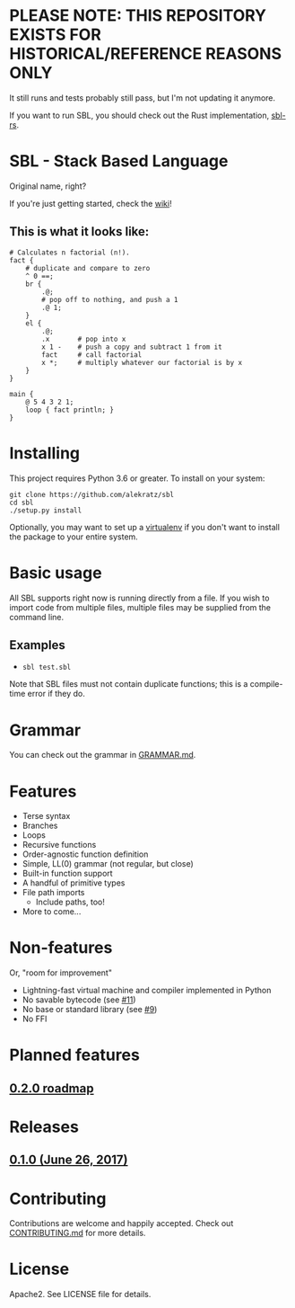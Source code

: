# PLEASE NOTE: THIS REPOSITORY EXISTS FOR HISTORICAL/REFERENCE REASONS ONLY
It still runs and tests probably still pass, but I'm not updating it anymore.

If you want to run SBL, you should check out the Rust implementation, [sbl-rs](alekratz/sbl-rs).

# SBL - Stack Based Language
Original name, right?

If you're just getting started, check the [wiki](https://github.com/alekratz/sbl/wiki)!

## This is what it looks like:
```
# Calculates n factorial (n!).
fact {
    # duplicate and compare to zero
    ^ 0 ==;
    br {
        .@;
        # pop off to nothing, and push a 1
        .@ 1;
    }
    el {
        .@;
        .x       # pop into x
        x 1 -    # push a copy and subtract 1 from it
        fact     # call factorial
        x *;     # multiply whatever our factorial is by x
    }
}

main {
    @ 5 4 3 2 1;
    loop { fact println; }
}
```

# Installing
This project requires Python 3.6 or greater. To install on your system:

```commandline
git clone https://github.com/alekratz/sbl
cd sbl
./setup.py install
```

Optionally, you may want to set up a [virtualenv](http://python-guide-pt-br.readthedocs.io/en/latest/dev/virtualenvs/)
if you don't want to install the package to your entire system.

# Basic usage
All SBL supports right now is running directly from a file. If you wish to import code from multiple
files, multiple files may be supplied from the command line.

## Examples
* `sbl test.sbl`

Note that SBL files must not contain duplicate functions; this is a compile-time error if they do.

# Grammar
You can check out the grammar in [GRAMMAR.md](GRAMMAR.md).

# Features
* Terse syntax
* Branches
* Loops
* Recursive functions
* Order-agnostic function definition
* Simple, LL(0) grammar (not regular, but close)
* Built-in function support
* A handful of primitive types
* File path imports
    * Include paths, too!
* More to come...

# Non-features
Or, "room for improvement"

* Lightning-fast virtual machine and compiler implemented in Python
* No savable bytecode (see [#11](../../issues/11))
* No base or standard library (see [#9](/issues/9))
* No FFI

# Planned features
## [0.2.0 roadmap](https://github.com/alekratz/sbl/milestone/1)

# Releases
## [0.1.0 (June 26, 2017)](https://github.com/alekratz/sbl/releases/tag/v0.1.0)

# Contributing
Contributions are welcome and happily accepted. Check out [CONTRIBUTING.md](CONTRIBUTING.md) for more details.

# License
Apache2. See LICENSE file for details.
